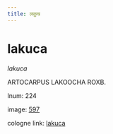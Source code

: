 ```yaml
---
title: लकुच
---
```


# lakuca

<i>lakuca</i>  <div n="P" /><bot>ARTOCARPUS LAKOOCHA ROXB.</bot>

lnum: 224

image: [597](https://www.sanskrit-lexicon.uni-koeln.de/scans/csl-apidev/servepdf.php?dict=snp&page=597)

cologne link: [lakuca](https://sanskrit-lexicon.uni-koeln.de/scans/csl-apidev/getword.php?dict=snp&key=lakuca)

